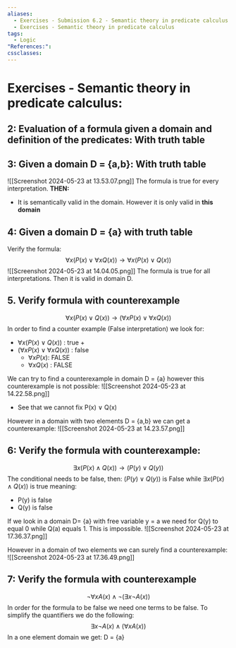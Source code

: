 ```yaml
---
aliases:
  - Exercises - Submission 6.2 - Semantic theory in predicate calculus
  - Exercises - Semantic theory in predicate calculus
tags:
  - Logic
"References:": 
cssclasses:
---
```

# Exercises - Semantic theory in predicate calculus: 

## 2: Evaluation of a formula given **a domain and definition of the predicates**: With truth table

## 3: Given a domain D = {a,b}: With truth table
![[Screenshot 2024-05-23 at 13.53.07.png]]
The formula is true for every interpretation. **THEN:**
+ It is semantically valid in the domain. However it is only valid in **this domain**

## 4: Given a domain D = {a} with truth table
Verify the formula: 
$$
\forall x (P(x) \lor \forall x Q(x)) \rightarrow \forall x(P(x) \lor Q(x))
$$
![[Screenshot 2024-05-23 at 14.04.05.png]]
The formula is true for all interpretations. Then it is valid in domain D.

## 5. Verify formula with counterexample
$$
\forall x(P(x) \lor Q(x)) \rightarrow (\forall x P(x) \lor \forall x Q(x))
$$
In order to find a counter example (False interpretation) we look for: 
+ $\forall x(P(x) \lor Q(x))$ : true
	+ 
+ $(\forall x P(x) \lor \forall x Q(x))$ : false
	+ $\forall x P(x)$: FALSE
	+ $\forall x Q(x)$ : FALSE

We can try to find a counterexample in domain D = {a} however this counterexample is not possible: 
![[Screenshot 2024-05-23 at 14.22.58.png]]
+ See that we cannot fix P(x) ∨ Q(x)

However in a domain with two elements  D = {a,b} we can get a counterexample: 
![[Screenshot 2024-05-23 at 14.23.57.png]]

## 6: Verify the formula with counterexample: 
$$
\exists x (P(x) \land Q(x)) \rightarrow (P(y)\lor Q(y))
$$
The conditional needs to be false, then: 
$(P(y)\lor Q(y))$ is False while $\exists x (P(x) \land Q(x))$ is true meaning:  
+ P(y) is false
+ Q(y) is false

If we look in a domain D= {a} with free variable y = a we need for Q(y) to equal 0 while Q(a) equals 1. This is impossible. 
![[Screenshot 2024-05-23 at 17.36.37.png]]

However in a domain of two elements we can surely find a counterexample: 
![[Screenshot 2024-05-23 at 17.36.49.png]]

## 7: Verify the formula with counterexample
$$
\lnot \forall x A(x) \land \lnot (\exists x \lnot A (x))
$$
In order for the formula to be false we need one terms to be false. To simplify the quantifiers we do the following: 
$$
\exists x \lnot A(x) \land (\forall x  A (x))
$$
In a one element domain we get: 
D = {a}